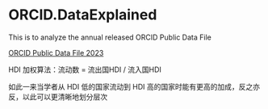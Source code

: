 # ORCID.DataExplained

This is to analyze the annual released ORCID Public Data File

[ORCID Public Data File 2023](https://orcid.figshare.com/articles/dataset/ORCID_Public_Data_File_2023/24204912)

HDI 加权算法：流动数 = 流出国HDI / 流入国HDI

如此一来当学者从 HDI 低的国家流动到 HDI 高的国家时能有更高的加成，反之亦反，以此可以更清晰地划分层次
